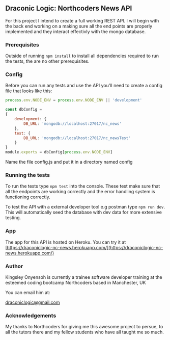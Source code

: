## Draconic Logic: Northcoders News API

For this project I intend to create a full working REST API. I will begin with the back end working on a making sure all the end points are properly implemented and they interact effectivly with the mongo database.


### Prerequisites

Outside of running `npm install` to install all dependencies required to run the tests, the are no other prerequisites.

### Config

Before you can run any tests and use the API you'll need to create a config file that looks like this:

```javascript
process.env.NODE_ENV = process.env.NODE_ENV || 'development'

const dbConfig = 
{
    development: {
        DB_URL: 'mongodb://localhost:27017/nc_news'
    },
    test: {
        DB_URL: 'mongodb://localhost:27017/nc_newsTest'
    }
}
module.exports = dbConfig[process.env.NODE_ENV]
```
Name the file config.js and put it in a directory named config

### Running the tests

To run the tests type `npm test` into the console. These test make sure that all the endpoints are working correctly and the error handling system is functioning correctly.

To test the API with a external developer tool e.g postman type `npm run dev`. This will automatically seed the database with dev data for more extensive testing.


### App

The app for this API is hosted on Heroku. You can try it at [https://draconiclogic-nc-news.herokuapp.com/](https://draconiclogic-nc-news.herokuapp.com/) 


### Author

Kingsley Onyensoh is currently a trainee software developer training at the esteemed coding bootcamp Northcoders based in Manchester, UK

You can email him at:

draconiclogic@gmail.com


### Acknowledgements

My thanks to Northcoders for giving me this awesome project to persue, to all the tutors there and my fellow students who have all taught me so much.


